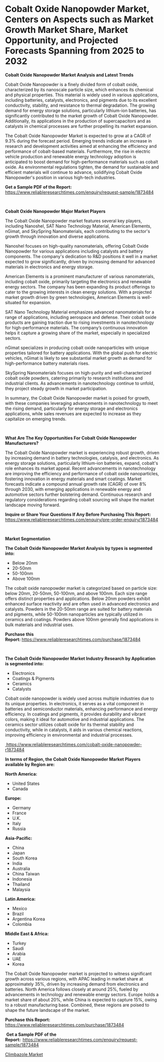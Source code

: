 <p><h1>Cobalt Oxide Nanopowder Market, Centers on Aspects such as Market Growth Market Share, Market Opportunity, and Projected Forecasts Spanning from 2025 to 2032</h1></p><p><strong>Cobalt Oxide Nanopowder Market Analysis and Latest Trends</strong></p>
<p><p>Cobalt Oxide Nanopowder is a finely divided form of cobalt oxide, characterized by its nanoscale particle size, which enhances its chemical and physical properties. This material is widely used in various applications, including batteries, catalysts, electronics, and pigments due to its excellent conductivity, stability, and resistance to thermal degradation. The growing demand for energy storage solutions, particularly lithium-ion batteries, has significantly contributed to the market growth of Cobalt Oxide Nanopowder. Additionally, its applications in the production of supercapacitors and as catalysts in chemical processes are further propelling its market expansion.</p><p>The Cobalt Oxide Nanopowder Market is expected to grow at a CAGR of 9.3% during the forecast period. Emerging trends indicate an increase in research and development activities aimed at enhancing the efficiency and performance of cobalt-based materials. Furthermore, the rise in electric vehicle production and renewable energy technology adoption is anticipated to boost demand for high-performance materials such as cobalt oxide. As environmental regulations tighten, the demand for sustainable and efficient materials will continue to advance, solidifying Cobalt Oxide Nanopowder's position in various high-tech industries.</p></p>
<p><strong>Get a Sample PDF of the Report:&nbsp;</strong> <a href="https://www.reliableresearchtimes.com/enquiry/request-sample/1873484?utm_campaign=2629&utm_medium=2&utm_source=Github&utm_content=ia&utm_term=31032025&utm_id=cobalt-oxide-nanopowder">https://www.reliableresearchtimes.com/enquiry/request-sample/1873484</a></p>
<p>&nbsp;</p>
<p><strong>Cobalt Oxide Nanopowder Major Market Players</strong></p>
<p><p>The Cobalt Oxide Nanopowder market features several key players, including Nanoshel, SAT Nano Technology Material, American Elements, nGimat, and SkySpring Nanomaterials, each contributing to the sector's growth through innovation and diverse applications.</p><p>Nanoshel focuses on high-quality nanomaterials, offering Cobalt Oxide Nanopowder for various applications including catalysts and battery components. The company's dedication to R&D positions it well in a market expected to grow significantly, driven by increasing demand for advanced materials in electronics and energy storage.</p><p>American Elements is a prominent manufacturer of various nanomaterials, including cobalt oxide, primarily targeting the electronics and renewable energy sectors. The company has been expanding its product offerings to cater to the growing interests in clean energy solutions. With a projected market growth driven by green technologies, American Elements is well-situated for expansion.</p><p>SAT Nano Technology Material emphasizes advanced nanomaterials for a range of applications, including aerospace and defense. Their cobalt oxide products are gaining traction due to rising investments in nanotechnology for high-performance materials. The company’s continuous innovation helps it capture a growing share of the market, especially in specialized sectors.</p><p>nGimat specializes in producing cobalt oxide nanoparticles with unique properties tailored for battery applications. With the global push for electric vehicles, nGimat is likely to see substantial market growth as demand for high-performance battery materials rises.</p><p>SkySpring Nanomaterials focuses on high-purity and well-characterized cobalt oxide powders, catering primarily to research institutions and industrial clients. As advancements in nanotechnology continue to unfold, they project steady growth in market participation.</p><p>In summary, the Cobalt Oxide Nanopowder market is poised for growth, with these companies leveraging advancements in nanotechnology to meet the rising demand, particularly for energy storage and electronics applications, while sales revenues are expected to increase as they capitalize on emerging trends.</p></p>
<p>&nbsp;</p>
<p><strong>What Are The Key Opportunities For Cobalt Oxide Nanopowder Manufacturers?</strong></p>
<p><p>The Cobalt Oxide Nanopowder market is experiencing robust growth, driven by increasing demand in battery technologies, catalysis, and electronics. As energy storage solutions, particularly lithium-ion batteries, expand, cobalt's role enhances its market appeal. Recent advancements in nanotechnology are improving the efficiency and performance of cobalt oxide nanoparticles, fostering innovation in energy materials and smart coatings. Market forecasts indicate a compound annual growth rate (CAGR) of over 8% through 2030, with emerging applications in renewable energy and automotive sectors further bolstering demand. Continuous research and regulatory considerations regarding cobalt sourcing will shape the market landscape moving forward.</p></p>
<p><strong>Inquire or Share Your Questions If Any Before Purchasing This Report:</strong> <a href="https://www.reliableresearchtimes.com/enquiry/pre-order-enquiry/1873484?utm_campaign=2629&utm_medium=2&utm_source=Github&utm_content=ia&utm_term=31032025&utm_id=cobalt-oxide-nanopowder">https://www.reliableresearchtimes.com/enquiry/pre-order-enquiry/1873484</a></p>
<p>&nbsp;</p>
<p><strong>Market Segmentation</strong></p>
<p><strong>The Cobalt Oxide Nanopowder Market Analysis by types is segmented into:</strong></p>
<p><ul><li>Below 20nm</li><li>20-50nm</li><li>50-100nm</li><li>Above 100nm</li></ul></p>
<p><p>The cobalt oxide nanopowder market is categorized based on particle size: below 20nm, 20-50nm, 50-100nm, and above 100nm. Each size range offers distinct properties and applications. Below 20nm powders exhibit enhanced surface reactivity and are often used in advanced electronics and catalysts. Powders in the 20-50nm range are suited for battery materials and pigments, while 50-100nm nanoparticles are typically utilized in ceramics and coatings. Powders above 100nm generally find applications in bulk materials and industrial uses.</p></p>
<p><strong>Purchase this Report:&nbsp;</strong><a href="https://www.reliableresearchtimes.com/purchase/1873484?utm_campaign=2629&utm_medium=2&utm_source=Github&utm_content=ia&utm_term=31032025&utm_id=cobalt-oxide-nanopowder">https://www.reliableresearchtimes.com/purchase/1873484</a></p>
<p>&nbsp;</p>
<p><strong>The Cobalt Oxide Nanopowder Market Industry Research by Application is segmented into:</strong></p>
<p><ul><li>Electronics</li><li>Coatings & Pigments</li><li>Ceramics</li><li>Catalysts</li></ul></p>
<p><p>Cobalt oxide nanopowder is widely used across multiple industries due to its unique properties. In electronics, it serves as a vital component in batteries and semiconductor materials, enhancing performance and energy efficiency. In coatings and pigments, it provides durability and vibrant colors, making it ideal for automotive and industrial applications. The ceramics sector utilizes cobalt oxide for its thermal stability and conductivity, while in catalysts, it aids in various chemical reactions, improving efficiency in environmental and industrial processes.</p></p>
<p><a href="https://www.reliableresearchtimes.com/cobalt-oxide-nanopowder-r1873484?utm_campaign=2629&utm_medium=2&utm_source=Github&utm_content=ia&utm_term=31032025&utm_id=cobalt-oxide-nanopowder">&nbsp;https://www.reliableresearchtimes.com/cobalt-oxide-nanopowder-r1873484</a></p>
<p><strong>In terms of Region, the Cobalt Oxide Nanopowder Market Players available by Region are:</strong></p>
<p>
    <p> <strong> North America: </strong>
        <ul>
            <li>United States</li>
            <li>Canada</li>
        </ul>
        </p> 
    <p> <strong> Europe: </strong>
        <ul>
            <li>Germany</li>
            <li>France</li>
            <li>U.K.</li>
            <li>Italy</li>
            <li>Russia</li>
        </ul>
        </p> 
    <p> <strong> Asia-Pacific: </strong>
        <ul>
            <li>China</li>
            <li>Japan</li>
            <li>South Korea</li>
            <li>India</li>
            <li>Australia</li>
            <li>China Taiwan</li>
            <li>Indonesia</li>
            <li>Thailand</li>
            <li>Malaysia</li>
        </ul>
        </p> 
    <p> <strong> Latin America: </strong>
        <ul>
            <li>Mexico</li>
            <li>Brazil</li>
            <li>Argentina Korea</li>
            <li>Colombia</li>
        </ul>
        </p> 
    <p> <strong> Middle East & Africa: </strong>
        <ul>
            <li>Turkey</li>
            <li>Saudi</li>
            <li>Arabia</li>
            <li>UAE</li>
            <li>Korea</li>
        </ul>
    </p>
    </p>
<p><p>The Cobalt Oxide Nanopowder market is projected to witness significant growth across various regions, with APAC leading in market share at approximately 35%, driven by increasing demand from electronics and batteries. North America follows closely at around 25%, fueled by advancements in technology and renewable energy sectors. Europe holds a market share of about 20%, while China is expected to capture 15%, owing to a robust manufacturing base. Combined, these regions are poised to shape the future landscape of the market.</p></p>
<p><strong>Purchase this Report: </strong><a href="https://www.reliableresearchtimes.com/purchase/1873484?utm_campaign=2629&utm_medium=2&utm_source=Github&utm_content=ia&utm_term=31032025&utm_id=cobalt-oxide-nanopowder">https://www.reliableresearchtimes.com/purchase/1873484</a></p>
<p>&nbsp;<strong>Get a Sample PDF of the Report:&nbsp;&nbsp;</strong><a href="https://www.reliableresearchtimes.com/enquiry/request-sample/1873484?utm_campaign=2629&utm_medium=2&utm_source=Github&utm_content=ia&utm_term=31032025&utm_id=cobalt-oxide-nanopowder">https://www.reliableresearchtimes.com/enquiry/request-sample/1873484</a></p>
<p><strong></strong></p>
<p><p><a href="https://github.com/ulyssacrayne00231/Market-Research-Report-List-1/blob/main/climbazole-market.md?utm_campaign=2629&utm_medium=2&utm_source=Github&utm_content=ia&utm_term=31032025&utm_id=cobalt-oxide-nanopowder">Climbazole Market</a></p></p>